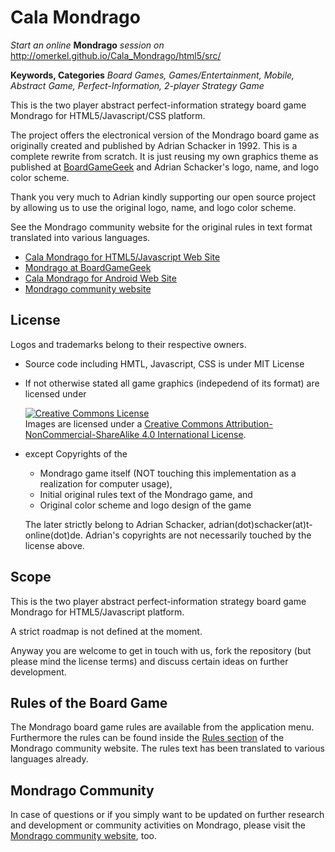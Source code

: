 Cala Mondrago
=============

_Start an online_ __Mondrago__ _session on_ http://omerkel.github.io/Cala_Mondrago/html5/src/

__Keywords, Categories__ _Board Games, Games/Entertainment, Mobile, Abstract Game, Perfect-Information, 2-player Strategy Game_

This is the two player abstract perfect-information strategy board game Mondrago for HTML5/Javascript/CSS platform.

The project offers the electronical version of the Mondrago board game as originally created and published by Adrian Schacker in 1992. This is a complete rewrite from scratch. It is just reusing my own graphics theme as published at [BoardGameGeek](http://boardgamegeek.com/boardgame/111396/mondrago) and Adrian Schacker's logo, name, and logo color scheme.

Thank you very much to Adrian kindly supporting our open source project by allowing us to use the original logo, name, and logo color scheme.

See the Mondrago community website for the original rules in text format translated into various languages.

* [Cala Mondrago for HTML5/Javascript Web Site](https://github.com/OMerkel/Cala_Mondrago)
* [Mondrago at BoardGameGeek](http://boardgamegeek.com/boardgame/111396/mondrago)
* [Cala Mondrago for Android Web Site](http://sourceforge.net/p/calamondrago)
* [Mondrago community website](http://mondrago.net/)

License
-------

Logos and trademarks belong to their respective owners.

* Source code including HMTL, Javascript, CSS is under MIT License
* If not otherwise stated all game graphics (indepedend of its format) are licensed under

    <a rel="license" href="http://creativecommons.org/licenses/by-nc-sa/4.0/deed.en_US"><img alt="Creative Commons License" style="border-width:0" src="http://i.creativecommons.org/l/by-nc-sa/4.0/88x31.png" /></a><br />Images are licensed under a <a rel="license" href="http://creativecommons.org/licenses/by-nc-sa/4.0/deed.en_US">Creative Commons Attribution-NonCommercial-ShareAlike 4.0 International License</a>.

* except Copyrights of the

    * Mondrago game itself (NOT touching this implementation as a realization for computer usage),
    * Initial original rules text of the Mondrago game, and
    * Original color scheme and logo design of the game

    The later strictly belong to Adrian Schacker, adrian(dot)schacker(at)t-online(dot)de.
    Adrian's copyrights are not necessarily touched by the license above.

Scope
-----

This is the two player abstract perfect-information strategy board game Mondrago for HTML5/Javascript platform.

A strict roadmap is not defined at the moment.

Anyway you are welcome to get in touch with us, fork the repository (but please mind the license terms) and discuss certain ideas on further development.

Rules of the Board Game
-----------------------

The Mondrago board game rules are available from the application menu. Furthermore the rules can be found inside the [Rules section](http://mondrago.net/?page_id=32) of the Mondrago community website. The rules text has been translated to various languages already.

Mondrago Community
------------------

In case of questions or if you simply want to be updated on further research and development or community activities on Mondrago, please visit the [Mondrago community website](http://mondrago.net/), too.
